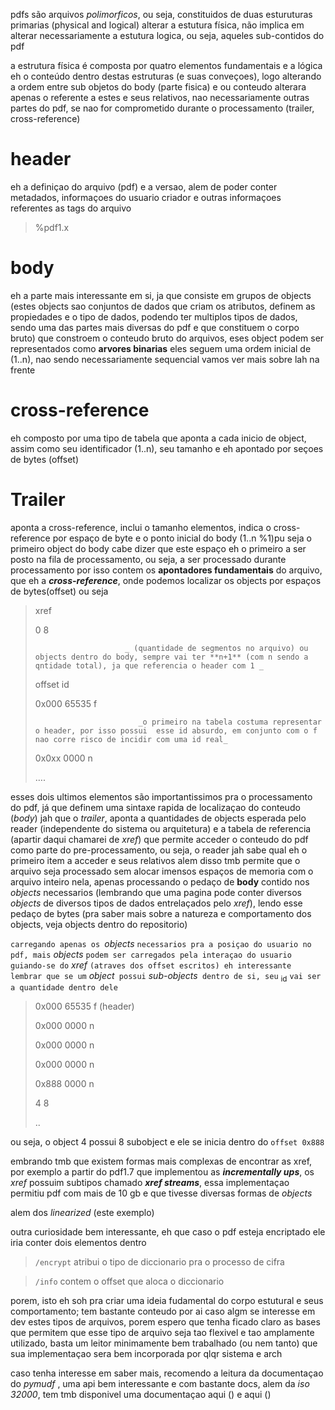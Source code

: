 pdfs são arquivos _polimorficos_, ou seja, constituidos de duas esturuturas primarias (physical and logical)
alterar a estutura física, não implica em alterar necessariamente a estutura logica, ou seja, aqueles sub-contidos do pdf

a estrutura física é composta por quatro elementos fundamentais e a lógica eh o conteúdo dentro destas estruturas (e suas conveçoes), logo alterando a ordem entre sub objetos do body (parte fisica) e ou conteudo alterara apenas o referente a estes e seus relativos, nao necessariamente outras partes do pdf, se nao for comprometido durante o processamento (trailer, cross-reference)

# header 
 eh a definiçao do arquivo (pdf) e a versao, alem de poder conter metadados, informaçoes do usuario criador e outras informaçoes referentes as tags do arquivo
 > %pdf1.x

# body
eh a parte mais interessante em si, ja que consiste em grupos de objects (estes objects sao conjuntos de dados que criam os atributos, definem as propiedades e o tipo de dados, podendo ter multiplos tipos de dados, sendo uma das partes mais diversas do pdf e que constituem o corpo bruto) que constroem o conteudo bruto do arquivos, eses object podem ser representados como **arvores binarias**
eles seguem uma ordem inicial de (1..n), nao sendo necessariamente sequencial
vamos ver mais sobre lah na frente

# cross-reference

eh composto por uma tipo de tabela que aponta a cada inicio de object, assim como seu identificador (1..n), seu tamanho e eh apontado por seçoes de bytes (offset)


# Trailer
aponta a cross-reference, inclui o tamanho elementos, indica o cross-reference por espaço de byte e o ponto inicial do body (1..n %1)pu seja o primeiro object do body
cabe dizer que este espaço eh o primeiro a ser posto na fila de processamento, ou seja, a ser processado durante processamento por isso contem os **apontadores fundamentais** do arquivo, que eh a **_cross-reference_**, onde podemos localizar os objects por espaços de bytes(offset) ou seja
> xref
> 
> 0 8
>
>                         _ (quantidade de segmentos no arquivo) ou objects dentro do body, sempre vai ter **n+1** (com n sendo a qntidade total), ja que referencia o header com 1 _
> 
> offset   id
> 
> 0x000   65535  f
> 
>                            _o primeiro na tabela costuma representar o header, por isso possui  esse id absurdo, em conjunto com o f nao corre risco de incidir com uma id real_
>
> 0x0xx   0000  n
>
> ….
>

esses dois ultimos elementos são importantissimos pra o processamento do pdf, já que definem uma sintaxe rapida de localizaçao do conteudo (*body*)
jah que o _trailer_, aponta a quantidades de objects esperada pelo reader (independente do sistema ou arquitetura) e a tabela de referencia (apartir daqui chamarei de *xref*) que permite acceder o conteudo do pdf como parte do pre-processamento, ou seja, o reader jah sabe qual eh o primeiro item a acceder e seus relativos
alem disso tmb permite que o arquivo seja processado sem alocar imensos espaços de memoria com o arquivo inteiro nela, apenas processando o pedaço de **body** contido nos _objects_ necessarios (lembrando que uma pagina pode conter diversos _objects_ de diversos tipos de dados entrelaçados pelo _xref_), lendo esse pedaço de bytes (pra saber mais sobre a natureza e comportamento dos objects, veja objects dentro do repositorio)

`carregando apenas os `_objects_ `necessarios pra a posiçao do usuario no pdf, mais` _objects_ `podem ser carregados pela interaçao do usuario guiando-se do` *xref* `(atraves dos offset escritos)
eh interessante lembrar que se um` _object_` possui` _sub-objects_` dentro de si, seu` <sub>id</sub> `vai ser a quantidade dentro dele`

>0x000 65535 f (header)
>
>0x000 0000   n
>
>0x000 0000  n
>
>0x000 0000  n
>
>0x888 0000 n
>
>4 8
>
>..

ou seja, o object 4 possui 8 subobject e ele se inicia dentro do `offset 0x888`

embrando tmb que existem formas mais complexas de encontrar as xref, por exemplo a partir do pdf1.7 que implementou as **_incrementally ups_**, os *xref* possuim subtipos chamado **_xref streams_**, essa implementaçao permitiu pdf com mais de 10 gb e que tivesse diversas formas de _objects_ 

alem dos _linearized_ (este exemplo)

outra curiosidade bem interessante, eh que caso o pdf esteja encriptado ele iria conter dois elementos dentro

>
> `/encrypt`  atribui o tipo de diccionario pra o processo de cifra

> `/info`  contem o offset que aloca o diccionario
>

porem, isto eh soh pra criar uma ideia fudamental do corpo estutural e seus comportamento; tem bastante conteudo por ai caso algm se interesse em dev estes tipos de arquivos, porem espero que tenha ficado claro as bases que permitem que esse tipo de arquivo seja tao flexivel e tao amplamente utilizado, basta um leitor minimamente bem trabalhado (ou nem tanto) que sua implementaçao sera bem incorporada por qlqr sistema e arch

caso tenha interesse em saber mais, recomendo a leitura da documentaçao do *pymudf* , uma api bem interessante e com bastante docs, alem da _iso 32000_, tem tmb disponivel uma documentaçao aqui () e aqui ()

